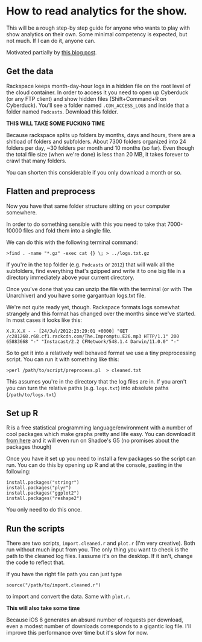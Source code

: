 # How to read analytics for the show.

This will be a rough step-by step guide for anyone who wants to play with show analytics on their own. Some minimal competency is expected, but not much. If I can do it, anyone can.

Motivated partially by [this blog post](http://shiftcommandawesome.com/notverycritical).

## Get the data

Rackspace keeps month-day-hour logs in a hidden file on the root level of the cloud container. In order to access it you need to open up Cyberduck (or any FTP client) and show hidden files (Shift+Command+R on Cyberduck). You'll see a folder named `.CDN_ACCESS_LOGS` and inside that a folder named `Podcasts`. Download this folder.

**THIS WILL TAKE SOME FUCKING TIME**

Because rackspace splits up folders by months, days and hours, there are a shitload of folders and subfolders. About 7300 folders organized into 24 folders per day, ~30 folders per month and 10 months (so far). Even though the total file size (when we're done) is less than 20 MB, it takes forever to crawl that many folders. 

You can shorten this considerable if you only download a month or so.

## Flatten and preprocess

Now you have that same folder structure sitting on your computer somewhere. 

In order to do something sensible with this you need to take that 7000-10000 files and fold them into a single file. 

We can do this with the following terminal command:

    >find . -name "*.gz" -exec cat {} \; > ../logs.txt.gz
    
If you're in the top folder (e.g. `Podcasts` or `2012`) that will walk all the subfolders, find everything that's gzipped and write it to one big file in a directory immediately above your current directory. 

Once you've done that you can unzip the file with the terminal (or with The Unarchiver) and you have some gargantuan logs.txt file. 

We're not quite ready yet, though. Rackspace formats logs somewhat strangely and this format has changed over the months since we've started. In most cases it looks like this:

    X.X.X.X - - [24/Jul/2012:23:29:01 +0000] "GET /c281268.r68.cf1.rackcdn.com/The.Impromptu.E26.mp3 HTTP/1.1" 200 65883668 "-" "Instacast/2.2 CFNetwork/548.1.4 Darwin/11.0.0" "-"

So to get it into a relatively well behaved format we use a tiny preprocessing script. You can run it with something like this:

    >perl /path/to/script/preprocess.pl  > cleaned.txt
    
This assumes you're in the directory that the log files are in. If you aren't you can turn the relative paths (e.g. `logs.txt`) into absolute paths (`/path/to/logs.txt`)

## Set up R 

R is a free statistical programming language/environment with a number of cool packages which make graphs pretty and life easy. You can download it [from here](http://www.r-project.org/) and it will even run on Shadoe's G5 (no promises about the packages though)

Once you have it set up you need to install a few packages so the script can run. You can do this by opening up R and at the console, pasting in the following:

    install.packages("stringr")
    install.packages("plyr")
    install.packages("ggplot2")
    install.packages("reshape2")

You only need to do this once. 

## Run the scripts

There are two scripts, `import.cleaned.r` and `plot.r` (I'm very creative). Both run without much input from you. The only thing you want to check is the path to the cleaned log files. I assume it's on the desktop. If it isn't, change the code to reflect that. 

If you have the right file path you can just type 

    source("/path/to/import.cleaned.r")

to import and convert the data. Same with `plot.r`. 

**This will also take some time**

Because iOS 6 generates an absurd number of requests per download, even a modest number of downloads corresponds to a gigantic log file. I'll improve this performance over time but it's slow for now. 
   

